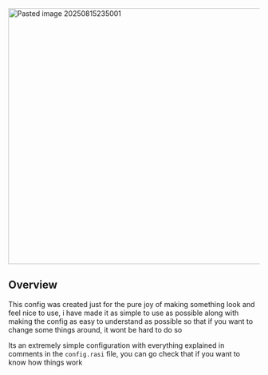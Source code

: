 <img width="512" height="auto" alt="Pasted image 20250815235001" src="https://github.com/user-attachments/assets/e271eb4f-e595-4938-92af-222392b7dfd2" />

## Overview
This config was created just for the pure joy of making something look and feel nice to use, i have made it as simple to use as possible along with making the config as easy to understand as possible so that if you want to change some things around, it wont be hard to do so

Its an extremely simple configuration with everything explained in comments in the `config.rasi` file, you can go check that if you want to know how things work
